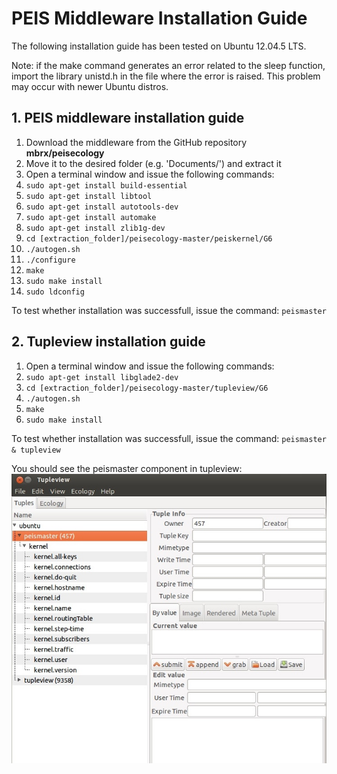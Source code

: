 ﻿# PEIS Middleware Installation Guide
The following installation guide has been tested on Ubuntu 12.04.5 LTS.

Note: if the make command generates an error related to the sleep function, import the library unistd.h in the file where the error is raised. This problem may occur with newer Ubuntu distros.

## 1. PEIS middleware installation guide
1. Download the middleware from the GitHub repository **mbrx/peisecology**
2. Move it to the desired folder (e.g. 'Documents/') and extract it
3. Open a terminal window and issue the following commands:
4. `sudo apt-get install build-essential`
5. `sudo apt-get install libtool`
6. `sudo apt-get install autotools-dev`
7. `sudo apt-get install automake`
8. `sudo apt-get install zlib1g-dev`
8. `cd [extraction_folder]/peisecology-master/peiskernel/G6`
9. `./autogen.sh`
10. `./configure`
11. `make`
12. `sudo make install`
13. `sudo ldconfig`

To test whether installation was successfull, issue the command:
`peismaster`

## 2. Tupleview installation guide
1. Open a terminal window and issue the following commands:
2. `sudo apt-get install libglade2-dev`
3. `cd [extraction_folder]/peisecology-master/tupleview/G6`
4. `./autogen.sh`
5. `make`
6. `sudo make install`

To test whether installation was successfull, issue the command:
`peismaster & tupleview`

You should see the peismaster component in tupleview:
![](https://github.com/bbbruno/WearAmI/blob/master/images/ss_tupleview.jpg)
